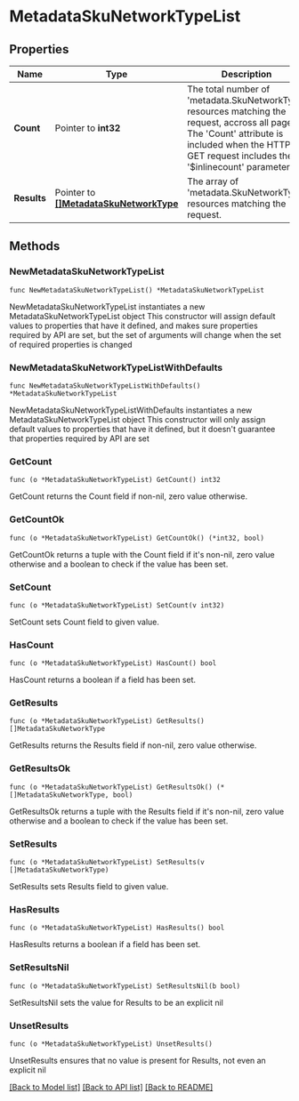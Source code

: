 # MetadataSkuNetworkTypeList

## Properties

Name | Type | Description | Notes
------------ | ------------- | ------------- | -------------
**Count** | Pointer to **int32** | The total number of &#39;metadata.SkuNetworkType&#39; resources matching the request, accross all pages. The &#39;Count&#39; attribute is included when the HTTP GET request includes the &#39;$inlinecount&#39; parameter. | [optional] 
**Results** | Pointer to [**[]MetadataSkuNetworkType**](MetadataSkuNetworkType.md) | The array of &#39;metadata.SkuNetworkType&#39; resources matching the request. | [optional] 

## Methods

### NewMetadataSkuNetworkTypeList

`func NewMetadataSkuNetworkTypeList() *MetadataSkuNetworkTypeList`

NewMetadataSkuNetworkTypeList instantiates a new MetadataSkuNetworkTypeList object
This constructor will assign default values to properties that have it defined,
and makes sure properties required by API are set, but the set of arguments
will change when the set of required properties is changed

### NewMetadataSkuNetworkTypeListWithDefaults

`func NewMetadataSkuNetworkTypeListWithDefaults() *MetadataSkuNetworkTypeList`

NewMetadataSkuNetworkTypeListWithDefaults instantiates a new MetadataSkuNetworkTypeList object
This constructor will only assign default values to properties that have it defined,
but it doesn't guarantee that properties required by API are set

### GetCount

`func (o *MetadataSkuNetworkTypeList) GetCount() int32`

GetCount returns the Count field if non-nil, zero value otherwise.

### GetCountOk

`func (o *MetadataSkuNetworkTypeList) GetCountOk() (*int32, bool)`

GetCountOk returns a tuple with the Count field if it's non-nil, zero value otherwise
and a boolean to check if the value has been set.

### SetCount

`func (o *MetadataSkuNetworkTypeList) SetCount(v int32)`

SetCount sets Count field to given value.

### HasCount

`func (o *MetadataSkuNetworkTypeList) HasCount() bool`

HasCount returns a boolean if a field has been set.

### GetResults

`func (o *MetadataSkuNetworkTypeList) GetResults() []MetadataSkuNetworkType`

GetResults returns the Results field if non-nil, zero value otherwise.

### GetResultsOk

`func (o *MetadataSkuNetworkTypeList) GetResultsOk() (*[]MetadataSkuNetworkType, bool)`

GetResultsOk returns a tuple with the Results field if it's non-nil, zero value otherwise
and a boolean to check if the value has been set.

### SetResults

`func (o *MetadataSkuNetworkTypeList) SetResults(v []MetadataSkuNetworkType)`

SetResults sets Results field to given value.

### HasResults

`func (o *MetadataSkuNetworkTypeList) HasResults() bool`

HasResults returns a boolean if a field has been set.

### SetResultsNil

`func (o *MetadataSkuNetworkTypeList) SetResultsNil(b bool)`

 SetResultsNil sets the value for Results to be an explicit nil

### UnsetResults
`func (o *MetadataSkuNetworkTypeList) UnsetResults()`

UnsetResults ensures that no value is present for Results, not even an explicit nil

[[Back to Model list]](../README.md#documentation-for-models) [[Back to API list]](../README.md#documentation-for-api-endpoints) [[Back to README]](../README.md)


